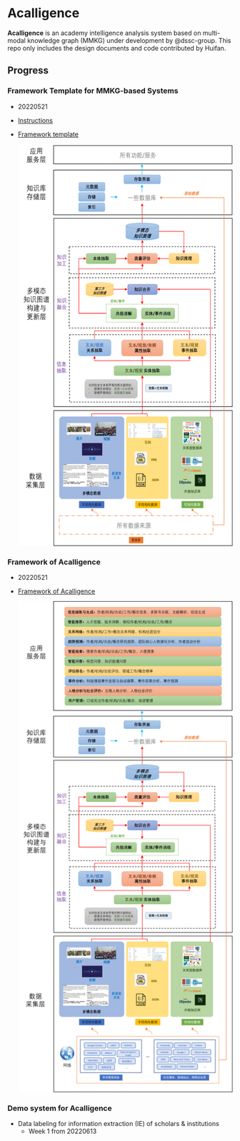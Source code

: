 # Acalligence
**Acalligence** is an academy intelligence analysis system based on multi-modal knowledge graph (MMKG) under development by @dssc-group. This repo only includes the design documents and code contributed by Huifan.

## Progress

### Framework Template for MMKG-based Systems

- 20220521
- [Instructions](https://github.com/farahhuifanyang/Acalligence/blob/main/SystemDesignDocs/AboutMMKG/MMKG-basedSystemDesign.pdf) 
- [Framework template](https://github.com/farahhuifanyang/Acalligence/blob/main/SystemDesignDocs/FiguresForDesign/FrameworkTemplate.png)

  <img src=".\SystemDesignDocs\FiguresForDesign\FrameworkTemplate.png" width="500" height="900" />

### Framework of Acalligence

- 20220521
- [Framework of Acalligence](https://github.com/farahhuifanyang/Acalligence/blob/main/SystemDesignDocs/FiguresForDesign/AcalligenceFramework.png)

  <img src=".\SystemDesignDocs\FiguresForDesign\AcalligenceFramework.png" width="500" height="1100" />

### Demo system for Acalligence

- Data labeling for information extraction (IE) of scholars & institutions
  - Week 1 from 20220613